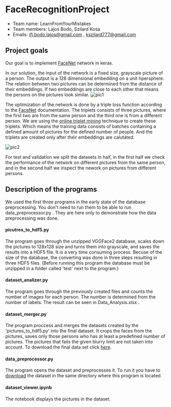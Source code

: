 # FaceRecognitionProject
- Team name: LearnFromYourMistakes
- Team members: Lajos Bodo, Szilard Kosa
- Emails: ifj.bodo.lajos@gmail.com , kszilard777@gmail.com

## Project goals

Our goal is to implement [FaceNet](https://arxiv.org/abs/1503.03832) network in keras. 

In our solution, the input of the network is a fixed size, grayscale picture of a person. The output is a 128 dimensional embedding on a unit hpersphere. The relation between two pictures can be determined from the distance of their embeddings. If two embeddings are close to each other that means the persons on the pictures look similar.
![pic1](https://encrypted-tbn0.gstatic.com/images?q=tbn:ANd9GcR2i21SzZWa41AQRl8W64vmcFJ6RknloSflSkN-DtYxtMAWoFSN)

The optimization of the network is done by a triple loss function according to the [FaceNet](https://arxiv.org/abs/1503.03832) documentation. The triplets consists of three pictures, where the first two are from the same person and the third one is from a different person. We are using the [online triplet mining](https://omoindrot.github.io/triplet-loss) technique to create these triplets. Which means the training data consists of batches containing a defined amount of pictures for the defined number of people. And the triplets are created only after their embeddings are calutated. 

![pic2](https://qph.fs.quoracdn.net/main-qimg-17cd47a61fa2e0472d569040aacdf2fc)

For test and validation we split the datasets in half, in the first half we check the performance of the network on different pictures from the same person, and in the second half we inspect the nework on pictures from different persons.

## Description of the programs

We used the first three programs in the early state of the database preprocessing. You don't need to run them to be able to run data_preprocessor.py . They are here only to demonstrate how the data preprocessing was done.
#### picutres_to_hdf5.py
The program goes through the unzipped VGGFace2 database, scales down the pictures to 128x128 size and turns them into grayscale, and saves the results into a HDF5 file. It is a very time consuming process. Becuse of the size of the database, the converting was done in three steps resulting in three HDF5 files. (Before running this program the database must be unzipped in a folder called 'test' next to the program.)
#### dataset_analizer.py
The program goes through the previously created files and counts the number of images for each person. The number is determined from the number of labels. The result can be seen in Data_Analysis.xlsx .
#### dataset_merger.py
The program proccess and merges the datasets created by the 'pictures_to_hdf5.py' into the final dataset. It crops the faces from the pictures, saves only those persons who has at least a predefined number of pictures. The pictures that fails the given blurry limit are not taken into account. To download the final data set click [here](https://drive.google.com/drive/folders/17J0BbO4FZ3EHOnPXdc-9_iJDYND8Hs8v?usp=sharing).
#### data_preprocessor.py
The program opens the dataset and preprocesses it. To run it you have to [download](https://drive.google.com/drive/folders/17J0BbO4FZ3EHOnPXdc-9_iJDYND8Hs8v?usp=sharing) the dataset in the same directory where this program is located.
#### dataset_viewer.ipynb
The notebook displays the pictures in the dataset.
